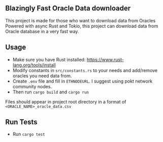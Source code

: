 ## Blazingly Fast Oracle Data downloader

This project is made for those who want to download data from Oracles
Powered with async Rust and Tokio, this project can download data from Oracle database in a very fast way.

## Usage
- Make sure you have Rust installed: https://www.rust-lang.org/tools/install
- Modify constants in `src/constants.rs` to your needs and add/remove oracles you need data from.
- Create `.env` file and fill in `ETHNODEURL`. I suggest using pokt network community nodes.
- Then run `cargo build` and `cargo run`

Files should appear in project root directory in a format of `<ORACLE_NAME>_oracle_data.csv`

## Run Tests
- Run `cargo test`
